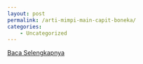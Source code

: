 ```yaml
---
layout: post
permalink: /arti-mimpi-main-capit-boneka/
categories:
    - Uncategorized
---
```


[Baca Selengkapnya](/02)